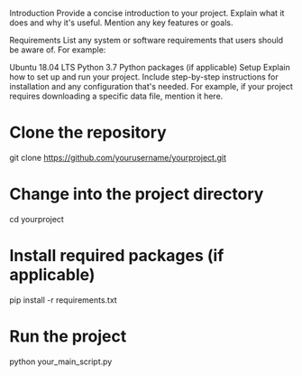 Introduction
Provide a concise introduction to your project. Explain what it does and why it's useful. Mention any key features or goals.

Requirements
List any system or software requirements that users should be aware of. For example:

Ubuntu 18.04 LTS
Python 3.7
Python packages (if applicable)
Setup
Explain how to set up and run your project. Include step-by-step instructions for installation and any configuration that's needed. For example, if your project requires downloading a specific data file, mention it here.

# Clone the repository
git clone https://github.com/yourusername/yourproject.git

# Change into the project directory
cd yourproject

# Install required packages (if applicable)
pip install -r requirements.txt

# Run the project
python your_main_script.py
